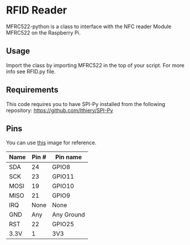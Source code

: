 # RFID Reader

MFRC522-python is a class to interface with the NFC reader Module MFRC522 on the Raspberry Pi.

## Usage
Import the class by importing MFRC522 in the top of your script. For more info see RFID.py file.

## Requirements
This code requires you to have SPI-Py installed from the following repository:
https://github.com/lthiery/SPI-Py

## Pins
You can use [this](http://i.imgur.com/y7Fnvhq.png) image for reference.

| Name | Pin # | Pin name   |
|------|-------|------------|
| SDA  | 24    | GPIO8      |
| SCK  | 23    | GPIO11     |
| MOSI | 19    | GPIO10     |
| MISO | 21    | GPIO9      |
| IRQ  | None  | None       |
| GND  | Any   | Any Ground |
| RST  | 22    | GPIO25     |
| 3.3V | 1     | 3V3        |

